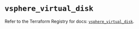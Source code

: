 # `vsphere_virtual_disk`

Refer to the Terraform Registry for docs: [`vsphere_virtual_disk`](https://registry.terraform.io/providers/hashicorp/vsphere/2.8.0/docs/resources/virtual_disk).
